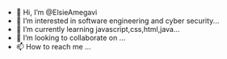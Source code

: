 - 👋 Hi, I’m @ElsieAmegavi
- 👀 I’m interested in software engineering and cyber security...
- 🌱 I’m currently learning javascript,css,html,java...
- 💞️ I’m looking to collaborate on ...
- 📫 How to reach me ...

<!---
ElsieAmegavi/ElsieAmegavi is a ✨ special ✨ repository because its `README.md` (this file) appears on your GitHub profile.
You can click the Preview link to take a look at your changes.
--->
